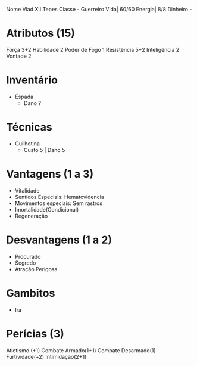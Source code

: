 
Nome Vlad XII Tepes
Classe - Guerreiro
Vida| 60/60
Energia| 8/8
Dinheiro -

# Atributos (15)
Força 3+2
Habilidade 2
Poder de Fogo 1
Resistência 5+2
Inteligência 2
Vontade 2

# Inventário
- Espada
	- Dano ?

# Técnicas
- Guilhotina
	- Custo 5 | Dano 5

# Vantagens (1 a 3)
- Vitalidade
- Sentidos Especiais: Hematovidencia
- Movimentos especiais: Sem rastros
- Imortalidade(Condicional)
- Regeneração

# Desvantagens (1 a 2)
- Procurado
- Segredo
- Atração Perigosa

# Gambitos
- Ira

# Perícias (3)
Atletismo (+1)
Combate Armado(1+1)
Combate Desarmado(1)
Furtividade(+2)
Intimidação(2+1)